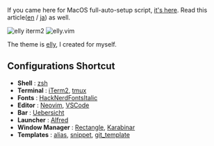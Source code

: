 If you came here for MacOS full-auto-setup script, [it's here](https://github.com/yamash723/dotfiles/blob/master/system/macos.sh). Read this article([en](https://ulwlu.github.io/blog/macos-preferences-automation) / [ja](https://zenn.dev/ulwlu/articles/1c3a1da12887ed)) as well.

<img alt="elly iterm2" src="https://user-images.githubusercontent.com/41639488/98157819-3f36ca00-1f1d-11eb-962c-17f33996bd48.png">

<img alt="elly.vim" src="https://user-images.githubusercontent.com/41639488/124696330-cced0e00-df1f-11eb-8059-a16a74c24777.png">

The theme is [elly](https://github.com/ulwlu/elly.vim), I created for myself.

## Configurations Shortcut

- **Shell** : [zsh](https://github.com/yamash723/dotfiles/blob/master/dotfiles/.zshrc)
- **Terminal** : [iTerm2](https://github.com/yamash723/dotfiles/blob/master/dotfiles/Library/Preferences/com.googlecode.iterm2.plist), [tmux](https://github.com/yamash723/dotfiles/blob/master/dotfiles/.tmux.conf)
- **Fonts** : [HackNerdFontsItalic](https://github.com/ryanoasis/nerd-fonts/tree/master/patched-fonts/Hack/Italic)
- **Editor** : [Neovim](https://github.com/yamash723/dotfiles/blob/master/dotfiles/.vimrc), [VSCode](https://github.com/yamash723/dotfiles/tree/master/dotfiles/Library/Application%20Support/Code/User)
- **Bar** : [Uebersicht](https://github.com/yamash723/dotfiles/tree/139de843c46fc9be2676ac9270b3f0bb7f2a60d1/dotfiles/Library/Application%20Support/Uebersicht/widgets)
- **Launcher** : [Alfred](https://github.com/yamash723/dotfiles/tree/master/dotfiles/Library/Application%20Support)
- **Window Manager** : [Rectangle](https://github.com/yamash723/dotfiles/blob/master/dotfiles/Library/Preferences/com.knollsoft.Rectangle.plist), [Karabinar](https://github.com/yamash723/dotfiles/blob/master/dotfiles/.config/karabiner/karabiner.json)
- **Templates** : [alias](https://github.com/yamash723/dotfiles/tree/master/dotfiles/.aliases), [snippet](https://github.com/yamash723/dotfiles/tree/master/dotfiles/.snippets), [git_template](https://github.com/yamash723/dotfiles/tree/master/dotfiles/.git_template)
